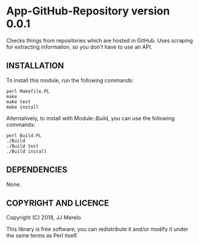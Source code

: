# App-GitHub-Repository version 0.0.1


Checks things from repositories which are hosted in GitHub. Uses scraping for extracting information, so you don't have to use an API.


## INSTALLATION

To install this module, run the following commands:

	perl Makefile.PL
	make
	make test
	make install

Alternatively, to install with Module::Build, you can use the following commands:

	perl Build.PL
	./Build
	./Build test
	./Build install


## DEPENDENCIES

None.


## COPYRIGHT AND LICENCE

Copyright (C) 2018, JJ Merelo

This library is free software; you can redistribute it and/or modify
it under the same terms as Perl itself.
